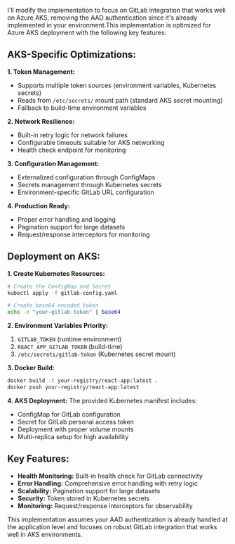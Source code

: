 I'll modify the implementation to focus on GitLab integration that works well on Azure AKS, removing the AAD authentication since it's already implemented in your environment.This implementation is optimized for Azure AKS deployment with the following key features:

## AKS-Specific Optimizations:

**1. Token Management:**
- Supports multiple token sources (environment variables, Kubernetes secrets)
- Reads from `/etc/secrets/` mount path (standard AKS secret mounting)
- Fallback to build-time environment variables

**2. Network Resilience:**
- Built-in retry logic for network failures
- Configurable timeouts suitable for AKS networking
- Health check endpoint for monitoring

**3. Configuration Management:**
- Externalized configuration through ConfigMaps
- Secrets management through Kubernetes secrets
- Environment-specific GitLab URL configuration

**4. Production Ready:**
- Proper error handling and logging
- Pagination support for large datasets
- Request/response interceptors for monitoring

## Deployment on AKS:

**1. Create Kubernetes Resources:**
```bash
# Create the ConfigMap and Secret
kubectl apply -f gitlab-config.yaml

# Create base64 encoded token
echo -n "your-gitlab-token" | base64
```

**2. Environment Variables Priority:**
1. `GITLAB_TOKEN` (runtime environment)
2. `REACT_APP_GITLAB_TOKEN` (build-time)
3. `/etc/secrets/gitlab-token` (Kubernetes secret mount)

**3. Docker Build:**
```bash
docker build -t your-registry/react-app:latest .
docker push your-registry/react-app:latest
```

**4. AKS Deployment:**
The provided Kubernetes manifest includes:
- ConfigMap for GitLab configuration
- Secret for GitLab personal access token
- Deployment with proper volume mounts
- Multi-replica setup for high availability

## Key Features:

- **Health Monitoring:** Built-in health check for GitLab connectivity
- **Error Handling:** Comprehensive error handling with retry logic
- **Scalability:** Pagination support for large datasets
- **Security:** Token stored in Kubernetes secrets
- **Monitoring:** Request/response interceptors for observability

This implementation assumes your AAD authentication is already handled at the application level and focuses on robust GitLab integration that works well in AKS environments.
